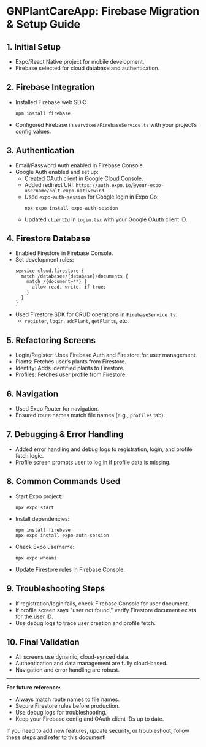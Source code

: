 # GNPlantCareApp: Firebase Migration & Setup Guide

## 1. Initial Setup
- Expo/React Native project for mobile development.
- Firebase selected for cloud database and authentication.

## 2. Firebase Integration
- Installed Firebase web SDK:
  ```
  npm install firebase
  ```
- Configured Firebase in `services/FirebaseService.ts` with your project’s config values.

## 3. Authentication
- Email/Password Auth enabled in Firebase Console.
- Google Auth enabled and set up:
  - Created OAuth client in Google Cloud Console.
  - Added redirect URI: `https://auth.expo.io/@your-expo-username/bolt-expo-nativewind`
  - Used `expo-auth-session` for Google login in Expo Go:
    ```
    npx expo install expo-auth-session
    ```
  - Updated `clientId` in `login.tsx` with your Google OAuth client ID.

## 4. Firestore Database
- Enabled Firestore in Firebase Console.
- Set development rules:
  ```
  service cloud.firestore {
    match /databases/{database}/documents {
      match /{document=**} {
        allow read, write: if true;
      }
    }
  }
  ```
- Used Firestore SDK for CRUD operations in `FirebaseService.ts`:
  - `register`, `login`, `addPlant`, `getPlants`, etc.

## 5. Refactoring Screens
- Login/Register: Uses Firebase Auth and Firestore for user management.
- Plants: Fetches user’s plants from Firestore.
- Identify: Adds identified plants to Firestore.
- Profiles: Fetches user profile from Firestore.

## 6. Navigation
- Used Expo Router for navigation.
- Ensured route names match file names (e.g., `profiles` tab).

## 7. Debugging & Error Handling
- Added error handling and debug logs to registration, login, and profile fetch logic.
- Profile screen prompts user to log in if profile data is missing.

## 8. Common Commands Used
- Start Expo project:
  ```
  npx expo start
  ```
- Install dependencies:
  ```
  npm install firebase
  npx expo install expo-auth-session
  ```
- Check Expo username:
  ```
  npx expo whoami
  ```
- Update Firestore rules in Firebase Console.

## 9. Troubleshooting Steps
- If registration/login fails, check Firebase Console for user document.
- If profile screen says "user not found," verify Firestore document exists for the user ID.
- Use debug logs to trace user creation and profile fetch.

## 10. Final Validation
- All screens use dynamic, cloud-synced data.
- Authentication and data management are fully cloud-based.
- Navigation and error handling are robust.

---

**For future reference:**
- Always match route names to file names.
- Secure Firestore rules before production.
- Use debug logs for troubleshooting.
- Keep your Firebase config and OAuth client IDs up to date.

If you need to add new features, update security, or troubleshoot, follow these steps and refer to this document!
